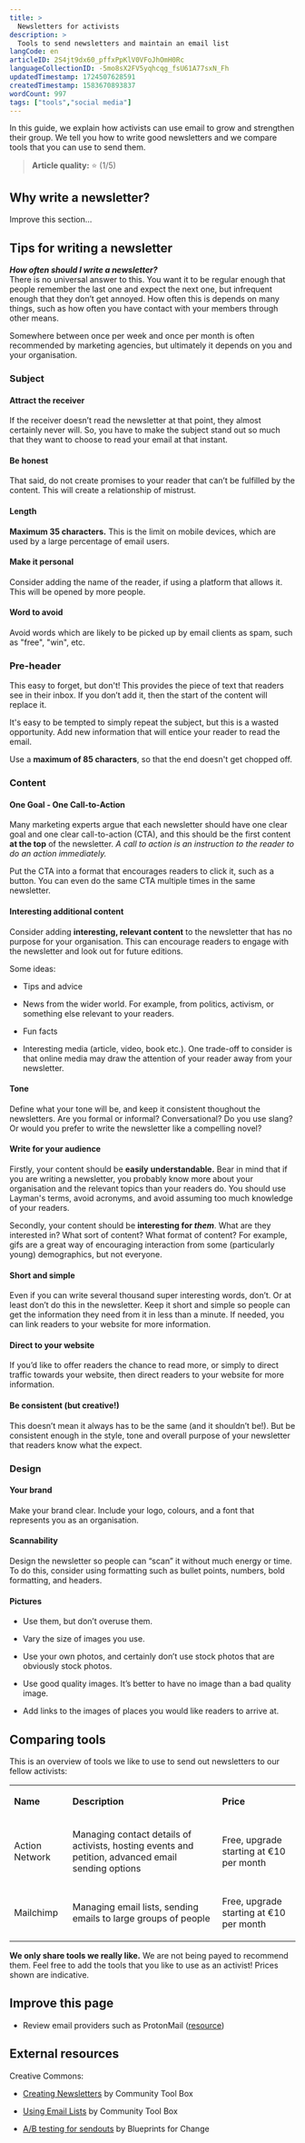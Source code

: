 ```yaml
---
title: >
  Newsletters for activists
description: >
  Tools to send newsletters and maintain an email list
langCode: en
articleID: 2S4jt9dx60_pffxPpKlV0VFoJhOmH0Rc
languageCollectionID: -5mo8sX2FV5yqhcqg_fsU61A77sxN_Fh
updatedTimestamp: 1724507628591
createdTimestamp: 1583670893837
wordCount: 997
tags: ["tools","social media"]
---
```


In this guide, we explain how activists can use email to grow and strengthen their group. We tell you how to write good newsletters and we compare tools that you can use to send them.

> **Article quality:** ⭐️ (1/5)

## Why write a newsletter?

Improve this section…

## Tips for writing a newsletter

**_How often should I write a newsletter?_**  
There is no universal answer to this. You want it to be regular enough that people remember the last one and expect the next one, but infrequent enough that they don’t get annoyed. How often this is depends on many things, such as how often you have contact with your members through other means.

Somewhere between once per week and once per month is often recommended by marketing agencies, but ultimately it depends on you and your organisation.

### Subject

#### Attract the receiver

If the receiver doesn’t read the newsletter at that point, they almost certainly never will. So, you have to make the subject stand out so much that they want to choose to read your email at that instant.

#### Be honest

That said, do not create promises to your reader that can’t be fulfilled by the content. This will create a relationship of mistrust.

#### Length

**Maximum 35 characters.** This is the limit on mobile devices, which are used by a large percentage of email users.

#### Make it personal

Consider adding the name of the reader, if using a platform that allows it. This will be opened by more people.

#### Word to avoid

Avoid words which are likely to be picked up by email clients as spam, such as "free", "win", etc.

### Pre-header

This easy to forget, but don't! This provides the piece of text that readers see in their inbox. If you don’t add it, then the start of the content will replace it.

It's easy to be tempted to simply repeat the subject, but this is a wasted opportunity. Add new information that will entice your reader to read the email.

Use a **maximum of 85 characters**, so that the end doesn't get chopped off.

### Content

#### One Goal - One Call-to-Action

Many marketing experts argue that each newsletter should have one clear goal and one clear call-to-action (CTA), and this should be the first content **at the top** of the newsletter. _A call to action is an instruction to the reader to do an action immediately._

Put the CTA into a format that encourages readers to click it, such as a button. You can even do the same CTA multiple times in the same newsletter.

#### Interesting additional content

Consider adding **interesting, relevant content** to the newsletter that has no purpose for your organisation. This can encourage readers to engage with the newsletter and look out for future editions.

Some ideas:

-   Tips and advice
    
-   News from the wider world. For example, from politics, activism, or something else relevant to your readers.
    
-   Fun facts
    
-   Interesting media (article, video, book etc.). One trade-off to consider is that online media may draw the attention of your reader away from your newsletter.
    

#### Tone

Define what your tone will be, and keep it consistent thoughout the newsletters. Are you formal or informal? Conversational? Do you use slang? Or would you prefer to write the newsletter like a compelling novel?

#### Write for your audience

Firstly, your content should be **easily** **understandable.** Bear in mind that if you are writing a newsletter, you probably know more about your organisation and the relevant topics than your readers do. You should use Layman's terms, avoid acronyms, and avoid assuming too much knowledge of your readers.

Secondly, your content should be **interesting for _them_**. What are they interested in? What sort of content? What format of content? For example, gifs are a great way of encouraging interaction from some (particularly young) demographics, but not everyone.

#### Short and simple

Even if you can write several thousand super interesting words, don’t. Or at least don’t do this in the newsletter. Keep it short and simple so people can get the information they need from it in less than a minute. If needed, you can link readers to your website for more information.

#### Direct to your website

If you’d like to offer readers the chance to read more, or simply to direct traffic towards your website, then direct readers to your website for more information.

#### Be consistent (but creative!)

This doesn’t mean it always has to be the same (and it shouldn’t be!). But be consistent enough in the style, tone and overall purpose of your newsletter that readers know what the expect.

### Design

#### Your brand

Make your brand clear. Include your logo, colours, and a font that represents you as an organisation.

#### Scannability

Design the newsletter so people can “scan” it without much energy or time. To do this, consider using formatting such as bullet points, numbers, bold formatting, and headers.

#### Pictures

-   Use them, but don’t overuse them.
    
-   Vary the size of images you use.
    
-   Use your own photos, and certainly don’t use stock photos that are obviously stock photos.
    
-   Use good quality images. It’s better to have no image than a bad quality image.
    
-   Add links to the images of places you would like readers to arrive at.
    

## Comparing tools

This is an overview of tools we like to use to send out newsletters to our fellow activists:

<table><tbody><tr><td><p><strong>Name</strong></p></td><td><p><strong>Description</strong></p></td><td><p><strong>Price</strong></p></td></tr><tr><td><p>Action Network</p></td><td><p>Managing contact details of activists, hosting events and petition, advanced email sending options</p></td><td><p>Free, upgrade starting at €10 per month</p></td></tr><tr><td><p>Mailchimp</p></td><td><p>Managing email lists, sending emails to large groups of people</p></td><td><p>Free, upgrade starting at €10 per month</p></td></tr></tbody></table>

**We only share tools we really like.** We are not being payed to recommend them. Feel free to add the tools that you like to use as an activist! Prices shown are indicative.

## Improve this page

-   Review email providers such as ProtonMail ([resource](https://www.youtube.com/watch?v=DM1tPmxGY7Y))
    

## External resources

Creative Commons:

-   [Creating Newsletters](https://ctb.ku.edu/en/table-of-contents/participation/promoting-interest/newsletters/main) by Community Tool Box
    
-   [Using Email Lists](https://ctb.ku.edu/en/table-of-contents/participation/promoting-interest/e-mail/main) by Community Tool Box
    
-   [A/B testing for sendouts](https://blueprintsfc.org/guide/a-b-testing-for-sendouts-copy/) by Blueprints for Change